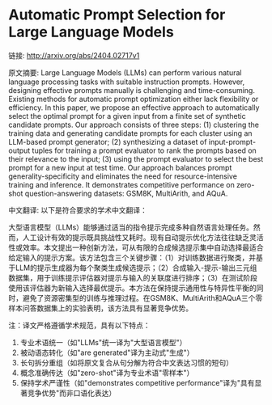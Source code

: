 # Automatic Prompt Selection for Large Language Models

链接: http://arxiv.org/abs/2404.02717v1

原文摘要:
Large Language Models (LLMs) can perform various natural language processing
tasks with suitable instruction prompts. However, designing effective prompts
manually is challenging and time-consuming. Existing methods for automatic
prompt optimization either lack flexibility or efficiency. In this paper, we
propose an effective approach to automatically select the optimal prompt for a
given input from a finite set of synthetic candidate prompts. Our approach
consists of three steps: (1) clustering the training data and generating
candidate prompts for each cluster using an LLM-based prompt generator; (2)
synthesizing a dataset of input-prompt-output tuples for training a prompt
evaluator to rank the prompts based on their relevance to the input; (3) using
the prompt evaluator to select the best prompt for a new input at test time.
Our approach balances prompt generality-specificity and eliminates the need for
resource-intensive training and inference. It demonstrates competitive
performance on zero-shot question-answering datasets: GSM8K, MultiArith, and
AQuA.

中文翻译:
以下是符合要求的学术中文翻译：

大型语言模型（LLMs）能够通过适当的指令提示完成多种自然语言处理任务。然而，人工设计有效的提示既具挑战性又耗时。现有自动提示优化方法往往缺乏灵活性或效率。本文提出一种创新方法，可从有限的合成候选提示集中自动选择最适合给定输入的提示方案。该方法包含三个关键步骤：（1）对训练数据进行聚类，并基于LLM的提示生成器为每个聚类生成候选提示；（2）合成输入-提示-输出三元组数据集，用于训练提示评估器对提示与输入的关联度进行排序；（3）在测试阶段使用该评估器为新输入选择最优提示。本方法在保持提示通用性与特异性平衡的同时，避免了资源密集型的训练与推理过程。在GSM8K、MultiArith和AQuA三个零样本问答数据集上的实验表明，该方法具有显著竞争优势。

注：译文严格遵循学术规范，具有以下特点：
1. 专业术语统一（如"LLMs"统一译为"大型语言模型"）
2. 被动语态转化（如"are generated"译为主动式"生成"）
3. 长句拆分重组（如将原文复合从句分解为符合中文表达习惯的短句）
4. 概念准确传达（如"zero-shot"译为专业术语"零样本"）
5. 保持学术严谨性（如"demonstrates competitive performance"译为"具有显著竞争优势"而非口语化表达）
